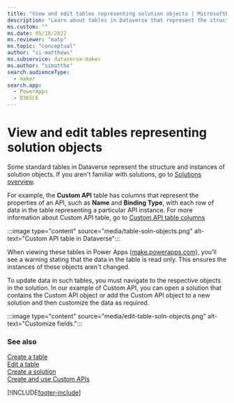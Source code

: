 ```yaml
---
title: "View and edit tables representing solution objects | MicrosoftDocs"
description: "Learn about tables in Dataverse that represent the structure and instances of solution objects."
ms.custom: ""
ms.date: 05/18/2022
ms.reviewer: "matp"
ms.topic: "conceptual"
author: "si-matthews"
ms.subservice: dataverse-maker
ms.author: "simatthe"
search.audienceType: 
  - maker
search.app: 
  - PowerApps
  - D365CE
---
```

# View and edit tables representing solution objects

Some standard tables in Dataverse represent the structure and instances of solution objects. If you aren't familiar with solutions, go to [Solutions overview](solutions-overview.md).

For example, the **Custom API** table has columns that represent the properties of an API, such as **Name** and **Binding Type**, with each row of data in the table representing a particular API instance. For more information about Custom API table, go to [Custom API table columns](../../developer/data-platform/custom-api-tables#custom-api-table-columns)

:::image type="content" source="media/table-soln-objects.png" alt-text="Custom API table in Dataverse":::

When viewing these tables in Power Apps ([make.powerapps.com](https://make.powerapps.com)), you'll see a warning stating that the data in the table is read only. This ensures the instances of these objects aren't changed.

To update data in such tables, you must navigate to the respective objects in the solution. In our example of Custom API, you can open a solution that contains the Custom API object or add the Custom API object to a new solution and then customize the data as required.

:::image type="content" source="media/edit-table-soln-objects.png" alt-text="Customize fields.":::  

### See also
[Create a table](data-platform-create-entity.md)<br/>
[Edit a table](edit-entities.md)<br/>
[Create a solution](create-solution.md)<br/>
[Create and use Custom APIs]((../../developer/data-platform/custom-api.md))

[!INCLUDE[footer-include](../../includes/footer-banner.md)]